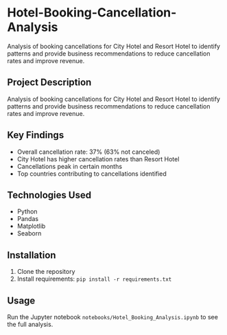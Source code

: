 # Hotel-Booking-Cancellation-Analysis
Analysis of booking cancellations for City Hotel and Resort Hotel to identify patterns and provide business recommendations to reduce cancellation rates and improve revenue.

## Project Description
Analysis of booking cancellations for City Hotel and Resort Hotel to identify patterns and provide business recommendations to reduce cancellation rates and improve revenue.

## Key Findings
- Overall cancellation rate: 37% (63% not canceled)
- City Hotel has higher cancellation rates than Resort Hotel
- Cancellations peak in certain months
- Top countries contributing to cancellations identified

## Technologies Used
- Python
- Pandas
- Matplotlib
- Seaborn

## Installation
1. Clone the repository
2. Install requirements: `pip install -r requirements.txt`

## Usage
Run the Jupyter notebook `notebooks/Hotel_Booking_Analysis.ipynb` to see the full analysis.
